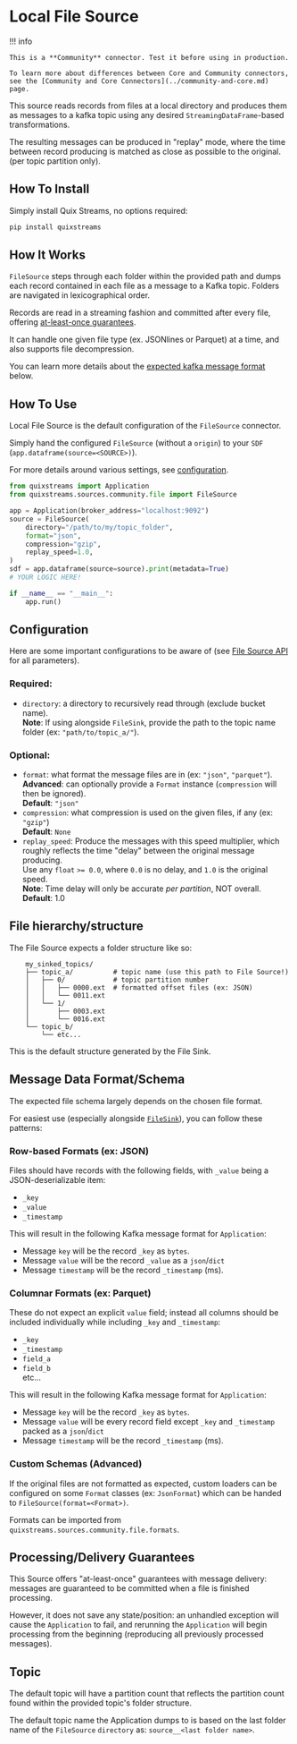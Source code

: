 # Local File Source

!!! info

    This is a **Community** connector. Test it before using in production.

    To learn more about differences between Core and Community connectors, see the [Community and Core Connectors](../community-and-core.md) page.

This source reads records from files at a local directory and produces 
them as messages to a kafka topic using any desired `StreamingDataFrame`-based transformations. 

The resulting messages can be produced in "replay" mode, where the time between record 
producing is matched as close as possible to the original. (per topic partition only).


## How To Install

Simply install Quix Streams, no options required:

```bash
pip install quixstreams
```

## How It Works

`FileSource` steps through each folder within the provided path and dumps each record 
contained in each file as a message to a Kafka topic. Folders are navigated in 
lexicographical order.

Records are read in a streaming fashion and committed after every file, offering 
[at-least-once guarantees](#processingdelivery-guarantees).

It can handle one given file type (ex. JSONlines or Parquet) at a time, and also 
supports file decompression.

You can learn more details about the [expected kafka message format](#message-data-formatschema) below.

## How To Use

Local File Source is the default configuration of the `FileSource` connector.

Simply hand the configured `FileSource` (without a `origin`) to your `SDF` 
(`app.dataframe(source=<SOURCE>)`).

For more details around various settings, see [configuration](#configuration).

```python
from quixstreams import Application
from quixstreams.sources.community.file import FileSource

app = Application(broker_address="localhost:9092")
source = FileSource(
    directory="/path/to/my/topic_folder",
    format="json",
    compression="gzip",
    replay_speed=1.0,
)
sdf = app.dataframe(source=source).print(metadata=True)
# YOUR LOGIC HERE!

if __name__ == "__main__":
    app.run()
```

## Configuration

Here are some important configurations to be aware of (see [File Source API](../../api-reference/sources.md#filesource) for all parameters).

### Required:

- `directory`: a directory to recursively read through (exclude bucket name).    
    **Note**: If using alongside `FileSink`, provide the path to the topic name folder (ex: `"path/to/topic_a/"`).

### Optional:

- `format`: what format the message files are in (ex: `"json"`, `"parquet"`).    
    **Advanced**: can optionally provide a `Format` instance (`compression` will then be ignored).    
    **Default**: `"json"`
- `compression`: what compression is used on the given files, if any (ex: `"gzip"`)    
    **Default**: `None`
- `replay_speed`: Produce the messages with this speed multiplier, which roughly 
    reflects the time "delay" between the original message producing.    
    Use any `float` `>= 0.0`, where `0.0` is no delay, and `1.0` is the original speed.    
    **Note**: Time delay will only be accurate _per partition_, NOT overall.    
    **Default**: 1.0


## File hierarchy/structure

The File Source expects a folder structure like so:

```
    my_sinked_topics/
    ├── topic_a/          # topic name (use this path to File Source!)
    │   ├── 0/            # topic partition number
    │   │   ├── 0000.ext  # formatted offset files (ex: JSON)
    │   │   └── 0011.ext
    │   └── 1/
    │       ├── 0003.ext
    │       └── 0016.ext
    └── topic_b/
        └── etc...
```

This is the default structure generated by the File Sink.

## Message Data Format/Schema

The expected file schema largely depends on the chosen 
file format.

For easiest use (especially alongside [`FileSink`](../sinks/file-sink.md)), 
you can follow these patterns: 

### Row-based Formats (ex: JSON)

Files should have records with the following fields, with `_value` being a 
JSON-deserializable item:

  - `_key`
  - `_value`
  - `_timestamp`


This will result in the following Kafka message format for `Application`:

- Message `key` will be the record `_key` as `bytes`.
- Message `value` will be the record `_value` as a `json`/`dict`
- Message `timestamp` will be the record `_timestamp` (ms).

### Columnar Formats (ex: Parquet)
These do not expect an explicit `value` field; instead all columns should be included 
individually while including `_key` and `_timestamp`:

  - `_key`
  - `_timestamp`
  - `field_a`
  - `field_b`    
  etc...


This will result in the following Kafka message format for `Application`:

- Message `key` will be the record `_key` as `bytes`.
- Message `value` will be every record field except `_key` and `_timestamp` packed as a `json`/`dict`
- Message `timestamp` will be the record `_timestamp` (ms).


### Custom Schemas (Advanced)

If the original files are not formatted as expected, custom loaders can be configured 
on some `Format` classes (ex: `JsonFormat`) which can be handed to `FileSource(format=<Format>)`.

Formats can be imported from `quixstreams.sources.community.file.formats`.

## Processing/Delivery Guarantees

This Source offers "at-least-once" guarantees with message delivery: messages are
guaranteed to be committed when a file is finished processing.

However, it does not save any state/position: an unhandled exception will cause the 
`Application` to fail, and rerunning the `Application` will begin processing from the
beginning (reproducing all previously processed messages).

## Topic

The default topic will have a partition count that reflects the partition count found 
within the provided topic's folder structure.

The default topic name the Application dumps to is based on the last folder name of 
the `FileSource` `directory` as: `source__<last folder name>`.
